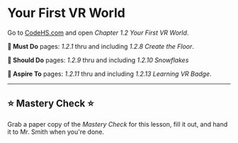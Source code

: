 # Your First VR World


Go to [CodeHS.com](https://www.codehs.com) and open _Chapter 1.2 Your First VR World_.

__🍎 Must Do__ pages: _1.2.1_ thru and including _1.2.8 Create the Floor_.

__🥳 Should Do__ pages: _1.2.9_ thru and including _1.2.10 Snowflakes_

__🤯 Aspire To__ pages: _1.2.11_ thru and including _1.2.13 Learning VR Badge_.


---

## ⭐ Mastery Check ⭐
Grab a paper copy of the _Mastery Check_ for this lesson, fill it out, and hand it to Mr. Smith when you're done.
